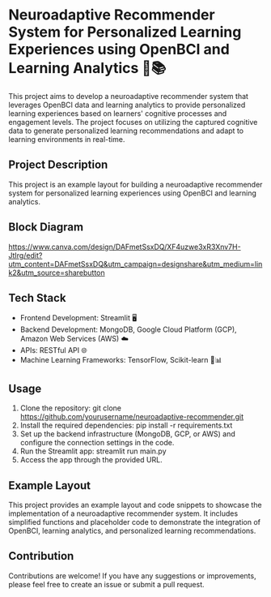 # Neuroadaptive Recommender System for Personalized Learning Experiences using OpenBCI and Learning Analytics 🧠📚

This project aims to develop a neuroadaptive recommender system that leverages OpenBCI data and learning analytics to provide personalized learning experiences based on learners' cognitive processes and engagement levels. The project focuses on utilizing the captured cognitive data to generate personalized learning recommendations and adapt to learning environments in real-time.

## Project Description

This project is an example layout for building a neuroadaptive recommender system for personalized learning experiences using OpenBCI and learning analytics.


## Block Diagram

https://www.canva.com/design/DAFmetSsxDQ/XF4uzwe3xR3Xnv7H-JtIrg/edit?utm_content=DAFmetSsxDQ&utm_campaign=designshare&utm_medium=link2&utm_source=sharebutton


## Tech Stack

- Frontend Development: Streamlit 🖥️
- Backend Development: MongoDB, Google Cloud Platform (GCP), Amazon Web Services (AWS) ☁️
- APIs: RESTful API 🌐
- Machine Learning Frameworks: TensorFlow, Scikit-learn 🧠📊

## Usage

1. Clone the repository: git clone https://github.com/yourusername/neuroadaptive-recommender.git
2. Install the required dependencies: pip install -r requirements.txt
3. Set up the backend infrastructure (MongoDB, GCP, or AWS) and configure the connection settings in the code.
4. Run the Streamlit app: streamlit run main.py
5. Access the app through the provided URL.


## Example Layout

This project provides an example layout and code snippets to showcase the implementation of a neuroadaptive recommender system. It includes simplified functions and placeholder code to demonstrate the integration of OpenBCI, learning analytics, and personalized learning recommendations.

## Contribution

Contributions are welcome! If you have any suggestions or improvements, please feel free to create an issue or submit a pull request.
